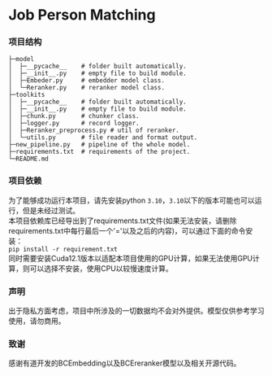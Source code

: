 # Job Person Matching
### 项目结构
```
├─model
│  ├─__pycache__    # folder built automatically.
│  ├─__init__.py    # empty file to build module.
│  ├─Embeder.py     # embedder model class.
│  └─Reranker.py    # reranker model class.
├─toolkits
│  ├─__pycache__    # folder built automatically.
│  ├─__init__.py    # empty file to build module.
│  ├─chunk.py       # chunker class.
│  ├─logger.py      # record logger.
│  ├─Reranker_preprocess.py # util of reranker.
│  └─utils.py       # file reader and format output.
├─new_pipeline.py   # pipeline of the whole model.
├─requirements.txt  # requirements of the project.
└─README.md
```
### 项目依赖
为了能够成功运行本项目，请先安装python `3.10`，`3.10`以下的版本可能也可以运行，但是未经过测试。<br>
本项目依赖库已经导出到了requirements.txt文件(如果无法安装，请删除requirements.txt中每行最后一个'='以及之后的内容)，可以通过下面的命令安装：<br>
`pip install -r requirement.txt`<br>
同时需要安装Cuda12.1版本以适配本项目使用的GPU计算，如果无法使用GPU计算，则可以选择不安装，使用CPU以较慢速度计算。
### 声明
出于隐私方面考虑，项目中所涉及的一切数据均不会对外提供。模型仅供参考学习使用，请勿商用。
### 致谢
感谢有道开发的BCEmbedding以及BCEreranker模型以及相关开源代码。
